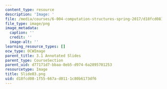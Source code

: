 ```yaml
---
content_type: resource
description: 'Image: '
file: /media/courses/6-004-computation-structures-spring-2017/d18fcd081f55667ad0111c80b6173df6_Slide03.png
file_type: image/png
image_metadata:
  caption: ''
  credit: ''
  image-alt: ''
learning_resource_types: []
ocw_type: OCWImage
parent_title: 3.1 Annotated Slides
parent_type: CourseSection
parent_uid: d77171d7-bbaa-8eb5-d974-6a2895701253
resourcetype: Image
title: Slide03.png
uid: d18fcd08-1f55-667a-d011-1c80b6173df6
---
```

